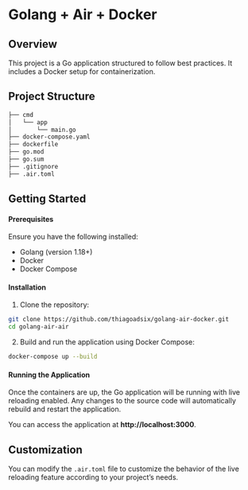 # Golang + Air + Docker

## Overview
This project is a Go application structured to follow best practices. It includes a Docker setup for containerization.

## Project Structure
```bash
├── cmd
│   └── app
│       └── main.go
├── docker-compose.yaml
├── dockerfile
├── go.mod
├── go.sum
├── .gitignore
├── .air.toml
```

## Getting Started

#### Prerequisites
Ensure you have the following installed:
- Golang (version 1.18+)
- Docker
- Docker Compose

#### Installation
1.	Clone the repository:
```bash
git clone https://github.com/thiagoadsix/golang-air-docker.git
cd golang-air-air
```

2.	Build and run the application using Docker Compose:
```bash
docker-compose up --build
```

#### Running the Application
Once the containers are up, the Go application will be running with live reloading enabled. Any changes to the source code will automatically rebuild and restart the application.

You can access the application at __http://localhost:3000__.

## Customization
You can modify the `.air.toml` file to customize the behavior of the live reloading feature according to your project’s needs.